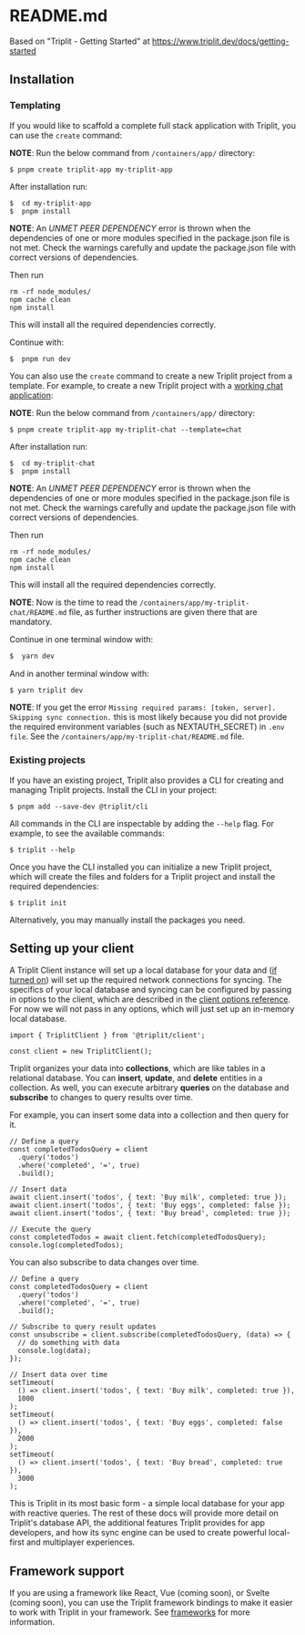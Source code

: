 # README.md

Based on "Triplit - Getting Started" at https://www.triplit.dev/docs/getting-started

## Installation

### Templating

If you would like to scaffold a complete full stack application with Triplit, you can use the ```create``` command:

**NOTE**: Run the below command from ```/containers/app/``` directory:

```
$ pnpm create triplit-app my-triplit-app
```

After installation run:

```
$  cd my-triplit-app
$  pnpm install
```

**NOTE**: An *UNMET PEER DEPENDENCY* error is thrown when the dependencies of one or more modules specified in the package.json file is not met. Check the warnings carefully and update the package.json file with correct versions of dependencies.

Then run
```
rm -rf node_modules/
npm cache clean
npm install
```

This will install all the required dependencies correctly.

Continue with:

```
$  pnpm run dev
```

You can also use the ```create``` command to create a new Triplit project from a template. For example, to create a new Triplit project with a [working chat application](https://github.com/aspen-cloud/triplit/tree/main/templates/chat-template#readme):

**NOTE**: Run the below command from ```/containers/app/``` directory:

```
$ pnpm create triplit-app my-triplit-chat --template=chat
```

After installation run:

```
$  cd my-triplit-chat
$  pnpm install
```

**NOTE**: An *UNMET PEER DEPENDENCY* error is thrown when the dependencies of one or more modules specified in the package.json file is not met. Check the warnings carefully and update the package.json file with correct versions of dependencies.

Then run
```
rm -rf node_modules/
npm cache clean
npm install
```

This will install all the required dependencies correctly.

**NOTE**: Now is the time to read the ```/containers/app/my-triplit-chat/README.md``` file, as further instructions are given there that are mandatory.

Continue in one terminal window with:

```bash
$  yarn dev
```

And in another terminal window with:

```bash
$ yarn triplit dev
```

**NOTE**: If you get the error ```Missing required params: [token, server]. Skipping sync connection.``` this is most likely because you did not provide the required environment variables (such as NEXTAUTH_SECRET) in ```.env file```. See the ```/containers/app/my-triplit-chat/README.md``` file.

### Existing projects

If you have an existing project, Triplit also provides a CLI for creating and managing Triplit projects. Install the CLI in your project:

```
$ pnpm add --save-dev @triplit/cli
```

All commands in the CLI are inspectable by adding the ```--help``` flag. For example, to see the available commands:

```
$ triplit --help
```

Once you have the CLI installed you can initialize a new Triplit project, which will create the files and folders for a Triplit project and install the required dependencies:

```
$ triplit init
```

Alternatively, you may manually install the packages you need.

## Setting up your client

A Triplit Client instance will set up a local database for your data and ([if turned on](https://www.triplit.dev/docs/sync)) will set up the required network connections for syncing. The specifics of your local database and syncing can be configured by passing in options to the client, which are described in the [client options reference](https://www.triplit.dev/docs/client-options). For now we will not pass in any options, which will just set up an in-memory local database.

```
import { TriplitClient } from '@triplit/client';
 
const client = new TriplitClient();
```

Triplit organizes your data into **collections**, which are like tables in a relational database. You can **insert**, **update**, and **delete** entities in a collection. As well, you can execute arbitrary **queries** on the database and **subscribe** to changes to query results over time.

For example, you can insert some data into a collection and then query for it.

```
// Define a query
const completedTodosQuery = client
  .query('todos')
  .where('completed', '=', true)
  .build();
 
// Insert data
await client.insert('todos', { text: 'Buy milk', completed: true });
await client.insert('todos', { text: 'Buy eggs', completed: false });
await client.insert('todos', { text: 'Buy bread', completed: true });
 
// Execute the query
const completedTodos = await client.fetch(completedTodosQuery);
console.log(completedTodos);
```

You can also subscribe to data changes over time.

```
// Define a query
const completedTodosQuery = client
  .query('todos')
  .where('completed', '=', true)
  .build();
 
// Subscribe to query result updates
const unsubscribe = client.subscribe(completedTodosQuery, (data) => {
  // do something with data
  console.log(data);
});
 
// Insert data over time
setTimeout(
  () => client.insert('todos', { text: 'Buy milk', completed: true }),
  1000
);
setTimeout(
  () => client.insert('todos', { text: 'Buy eggs', completed: false }),
  2000
);
setTimeout(
  () => client.insert('todos', { text: 'Buy bread', completed: true }),
  3000
);
```

This is Triplit in its most basic form - a simple local database for your app with reactive queries. The rest of these docs will provide more detail on Triplit's database API, the additional features Triplit provides for app developers, and how its sync engine can be used to create powerful local-first and multiplayer experiences.

## Framework support

If you are using a framework like React, Vue (coming soon), or Svelte (coming soon), you can use the Triplit framework bindings to make it easier to work with Triplit in your framework. See [frameworks](https://www.triplit.dev/docs/frameworks) for more information.

